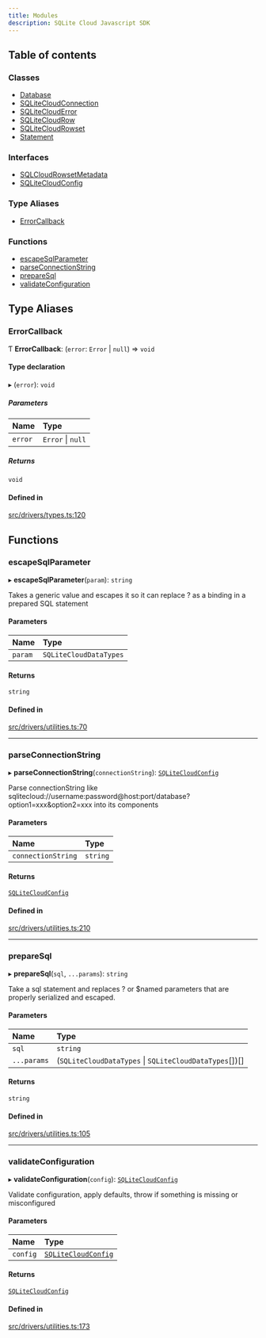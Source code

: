 ```yaml
---
title: Modules
description: SQLite Cloud Javascript SDK
---
```


## Table of contents

### Classes

- [Database](classes/database)
- [SQLiteCloudConnection](classes/sqlitecloudconnection)
- [SQLiteCloudError](classes/sqliteclouderror)
- [SQLiteCloudRow](classes/sqlitecloudrow)
- [SQLiteCloudRowset](classes/sqlitecloudrowset)
- [Statement](classes/statement)

### Interfaces

- [SQLCloudRowsetMetadata](interfaces/sqlcloudrowsetmetadata)
- [SQLiteCloudConfig](interfaces/sqlitecloudconfig)

### Type Aliases

- [ErrorCallback](modules#errorcallback)

### Functions

- [escapeSqlParameter](modules#escapesqlparameter)
- [parseConnectionString](modules#parseconnectionstring)
- [prepareSql](modules#preparesql)
- [validateConfiguration](modules#validateconfiguration)

## Type Aliases

### ErrorCallback

Ƭ **ErrorCallback**: (`error`: `Error` \| ``null``) => `void`

#### Type declaration

▸ (`error`): `void`

##### Parameters

| Name | Type |
| :------ | :------ |
| `error` | `Error` \| ``null`` |

##### Returns

`void`

#### Defined in

[src/drivers/types.ts:120](https://github.com/sqlitecloud/sqlitecloud-js/blob/f7cd658/src/drivers/types.ts#L120)

## Functions

### escapeSqlParameter

▸ **escapeSqlParameter**(`param`): `string`

Takes a generic value and escapes it so it can replace ? as a binding in a prepared SQL statement

#### Parameters

| Name | Type |
| :------ | :------ |
| `param` | `SQLiteCloudDataTypes` |

#### Returns

`string`

#### Defined in

[src/drivers/utilities.ts:70](https://github.com/sqlitecloud/sqlitecloud-js/blob/f7cd658/src/drivers/utilities.ts#L70)

___

### parseConnectionString

▸ **parseConnectionString**(`connectionString`): [`SQLiteCloudConfig`](interfaces/sqlitecloudconfig)

Parse connectionString like sqlitecloud://username:password@host:port/database?option1=xxx&option2=xxx into its components

#### Parameters

| Name | Type |
| :------ | :------ |
| `connectionString` | `string` |

#### Returns

[`SQLiteCloudConfig`](interfaces/sqlitecloudconfig)

#### Defined in

[src/drivers/utilities.ts:210](https://github.com/sqlitecloud/sqlitecloud-js/blob/f7cd658/src/drivers/utilities.ts#L210)

___

### prepareSql

▸ **prepareSql**(`sql`, `...params`): `string`

Take a sql statement and replaces ? or $named parameters that are properly serialized and escaped.

#### Parameters

| Name | Type |
| :------ | :------ |
| `sql` | `string` |
| `...params` | (`SQLiteCloudDataTypes` \| `SQLiteCloudDataTypes`[])[] |

#### Returns

`string`

#### Defined in

[src/drivers/utilities.ts:105](https://github.com/sqlitecloud/sqlitecloud-js/blob/f7cd658/src/drivers/utilities.ts#L105)

___

### validateConfiguration

▸ **validateConfiguration**(`config`): [`SQLiteCloudConfig`](interfaces/sqlitecloudconfig)

Validate configuration, apply defaults, throw if something is missing or misconfigured

#### Parameters

| Name | Type |
| :------ | :------ |
| `config` | [`SQLiteCloudConfig`](interfaces/sqlitecloudconfig) |

#### Returns

[`SQLiteCloudConfig`](interfaces/sqlitecloudconfig)

#### Defined in

[src/drivers/utilities.ts:173](https://github.com/sqlitecloud/sqlitecloud-js/blob/f7cd658/src/drivers/utilities.ts#L173)
